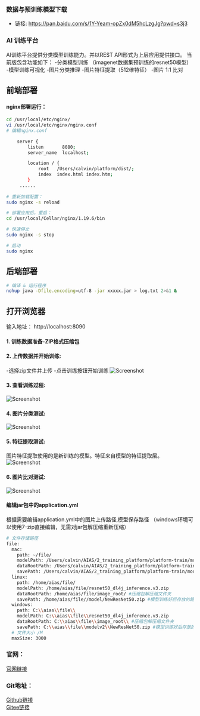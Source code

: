 
### 数据与预训练模型下载
- 链接: https://pan.baidu.com/s/1Y-Yeam-opZx0dM5hcLzgJg?pwd=s3j3

### AI 训练平台
AI训练平台提供分类模型训练能力。并以REST API形式为上层应用提供接口。
当前版包含功能如下：
-分类模型训练 （imagenet数据集预训练的resnet50模型）
-模型训练可视化
-图片分类推理
-图片特征提取（512维特征）
-图片 1:1 比对

## 前端部署

#### nginx部署运行：
```bash
cd /usr/local/etc/nginx/
vi /usr/local/etc/nginx/nginx.conf
# 编辑nginx.conf

    server {
        listen       8080;
        server_name  localhost;

        location / {
            root   /Users/calvin/platform/dist/;
            index  index.html index.htm;
        }
     ......
     
# 重新加载配置：
sudo nginx -s reload 

# 部署应用后，重启：
cd /usr/local/Cellar/nginx/1.19.6/bin

# 快速停止
sudo nginx -s stop

# 启动
sudo nginx     
```


## 后端部署
```bash
# 编译 & 运行程序
nohup java -Dfile.encoding=utf-8 -jar xxxxx.jar > log.txt 2>&1 &

```

## 打开浏览器

输入地址： http://localhost:8090

#### 1. 训练数据准备-ZIP格式压缩包


#### 2. 上传数据并开始训练:
-选择zip文件并上传
-点击训练按钮开始训练
![Screenshot](https://aias-home.oss-cn-beijing.aliyuncs.com/AIAS/train_platform/images/storage.png)

#### 3. 查看训练过程:  
![Screenshot](https://aias-home.oss-cn-beijing.aliyuncs.com/AIAS/train_platform/images/training.png)
  
#### 4. 图片分类测试:  
![Screenshot](https://aias-home.oss-cn-beijing.aliyuncs.com/AIAS/train_platform/images/classification.png)
  
#### 5. 特征提取测试: 
图片特征提取使用的是新训练的模型。特征来自模型的特征提取层。 
![Screenshot](https://aias-home.oss-cn-beijing.aliyuncs.com/AIAS/train_platform/images/feature.png)

#### 6. 图片比对测试:  
![Screenshot](https://aias-home.oss-cn-beijing.aliyuncs.com/AIAS/train_platform/images/comparision.png)


  
#### 编辑jar包中的application.yml
根据需要编辑application.yml中的图片上传路径,模型保存路径
（windows环境可以使用7-zip直接编辑，无需对jar包解压缩重新压缩）
```bash
# 文件存储路径
file:
  mac:
    path: ~/file/
    modelPath: /Users/calvin/AIAS/2_training_platform/platform-train/models/resnet50_dl4j_inference.v3.zip
    dataRootPath: /Users/calvin/AIAS/2_training_platform/platform-train/data/ #压缩包解压缩文件夹
    savePath: /Users/calvin/AIAS/2_training_platform/platform-train/models/NewResNet50.zip #模型训练好后存放的路径
  linux:
    path: /home/aias/file/
    modelPath: /home/aias/file/resnet50_dl4j_inference.v3.zip
    dataRootPath: /home/aias/file/image_root/ #压缩包解压缩文件夹
    savePath: /home/aias/file//model/NewResNet50.zip #模型训练好后存放的路径
  windows:
    path: C:\\aias\\file\\
    modelPath: C:\\aias\\file\\resnet50_dl4j_inference.v3.zip
    dataRootPath: C:\\aias\\file\\image_root\\ #压缩包解压缩文件夹
    savePath: C:\\aias\\file\\modelv2\\NewResNet50.zip #模型训练好后存放的路径
  # 文件大小 /M
  maxSize: 3000
```


### 官网：
[官网链接](http://www.aias.top/)

### Git地址：   
[Github链接](https://github.com/mymagicpower/AIAS)    
[Gitee链接](https://gitee.com/mymagicpower/AIAS)   



